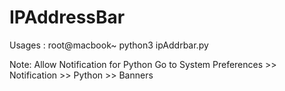 

<h1>IPAddressBar </h1>

Usages :
root@macbook~ python3 ipAddrbar.py


Note: Allow Notification for Python
 Go to System Preferences >> Notification >> Python >> Banners 
